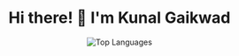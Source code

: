 <h1 align="center">Hi there! 👋 I'm Kunal Gaikwad</h1>
<p align="center">
  <img src="https://github-readme-stats.vercel.app/api/top-langs?username=kunalg932&show_icons=true&locale=en&layout=compact" alt="Top Languages" />
</p>
